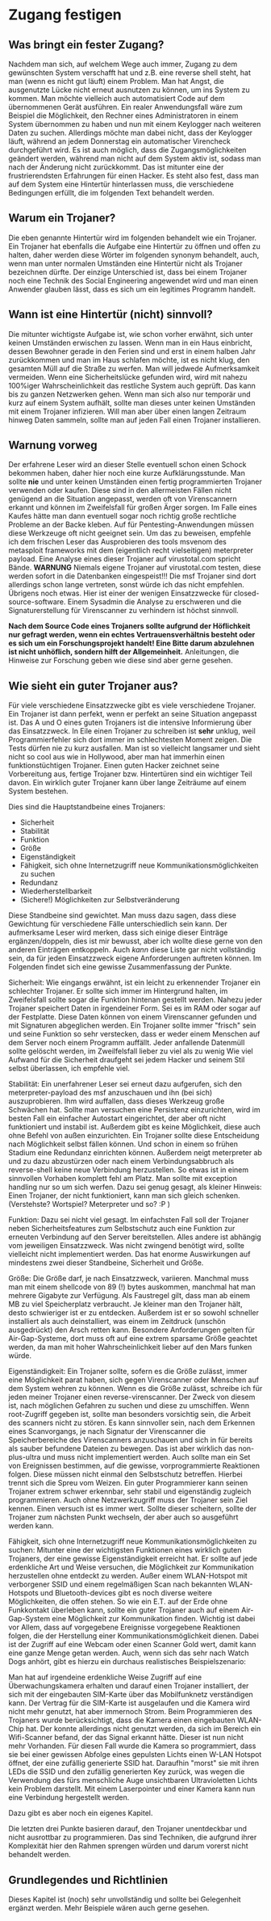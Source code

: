Zugang festigen
=============

## Was bringt ein fester Zugang?
Nachdem man sich, auf welchem Wege auch immer, Zugang zu dem gewünschten System verschafft hat und z.B. eine reverse shell steht, hat man (wenn es nicht gut läuft) einem Problem. 
Man hat Angst, die ausgenutzte Lücke nicht erneut ausnutzen zu können, um ins System zu kommen. Man möchte vielleich auch automatisiert Code auf dem übernommenen Gerät ausführen. 
Ein realer Anwendungsfall wäre zum Beispiel die Möglichkeit, den Rechner eines Administratoren in einem System übernommen zu haben und nun mit einem Keylogger nach weiteren Daten zu suchen.
Allerdings möchte man dabei nicht, dass der Keylogger läuft, während an jedem Donnerstag ein automatischer Virencheck durchgeführt wird. 
Es ist auch möglich, dass die Zugangsmöglichkeiten geändert werden, während man nicht auf dem System aktiv ist, sodass man nach der Änderung nicht zurückkommt.
Das ist mitunter eine der frustrierendsten Erfahrungen für einen Hacker. Es steht also fest, dass man auf dem System eine Hintertür hinterlassen muss, die verschiedene Bedingungen erfüllt, die im folgenden Text behandelt werden.

## Warum ein Trojaner?
Die eben genannte Hintertür wird im folgenden behandelt wie ein Trojaner. Ein Trojaner hat ebenfalls die Aufgabe eine Hintertür zu öffnen und offen zu halten, daher werden diese Wörter im folgenden synonym behandelt, auch, wenn man unter normalen Umständen eine Hintertür nicht als Trojaner bezeichnen dürfte.
Der einzige Unterschied ist, dass bei einem Trojaner noch eine Technik des Social Engineering angewendet wird und man einen Anwender glauben lässt, dass es sich um ein legitimes Programm handelt.

## Wann ist eine Hintertür (nicht) sinnvoll?
Die mitunter wichtigste Aufgabe ist, wie schon vorher erwähnt, sich unter keinen Umständen erwischen zu lassen. Wenn man in ein Haus einbricht, dessen Bewohner gerade in den Ferien sind und erst in einem halben Jahr zurückkommen und man im Haus schlafen möchte, ist es nicht klug, den gesamten Müll auf die Straße zu werfen. 
Man will jedwede Aufmerksamkeit vermeiden. Wenn eine Sicherheitslücke gefunden wird, wird mit nahezu 100%iger Wahrscheinlichkeit das restliche System auch geprüft. Das kann bis zu ganzen Netzwerken gehen. Wenn man sich also nur temporär und kurz auf einem System aufhält, sollte man dieses unter keinen Umständen mit einem Trojaner infizieren.
Will man aber über einen langen Zeitraum hinweg Daten sammeln, sollte man auf jeden Fall einen Trojaner installieren.

## Warnung vorweg
Der erfahrene Leser wird an dieser Stelle eventuell schon einen Schock bekommen haben, daher hier noch eine kurze Aufklärungsstunde. Man sollte **nie** und unter keinen Umständen einen fertig programmierten Trojaner verwenden oder kaufen.
Diese sind in den allermeisten Fällen nicht genügend an die Situation angepasst, werden oft von Virenscannern erkannt und können im Zweifelsfall für großen Ärger sorgen. Im Falle eines Kaufes hätte man dann eventuell sogar noch richtig große rechtliche Probleme an der Backe kleben.
Auf für Pentesting-Anwendungen müssen diese Werkzeuge oft nicht geeignet sein. Um das zu beweisen, empfehle ich dem frischen Leser das Ausprobieren des tools msvenom des metasploit frameworks mit dem (eigentlich recht vielseitigen) meterpreter payload. Eine Analyse eines dieser Trojaner auf virustotal.com spricht Bände.
**WARNUNG** Niemals eigene Trojaner auf virustotal.com testen, diese werden sofort in die Datenbanken eingespeist!!! Die msf Trojaner sind dort allerdings schon lange vertreten, sonst würde ich das nicht empfehlen.
Übrigens noch etwas. Hier ist einer der wenigen Einsatzzwecke für closed-source-software. Einem Sysadmin die Analyse zu erschweren und die Signaturerstellung für Virenscanner zu verhindern ist höchst sinnvoll. 

**Nach dem Source Code eines Trojaners sollte aufgrund der Höflichkeit nur gefragt werden, wenn ein echtes Vertrauensverhältnis besteht oder es sich um ein Forschungsprojekt handelt! Eine Bitte darum abzulehnen ist nicht unhöflich, sondern hilft der Allgemeinheit.**
Anleitungen, die Hinweise zur Forschung geben wie diese sind aber gerne gesehen.

## Wie sieht ein guter Trojaner aus?
Für viele verschiedene Einsatzzwecke gibt es viele verschiedene Trojaner.
Ein Trojaner ist dann perfekt, wenn er perfekt an seine Situation angepasst ist. Das A und O eines guten Trojaners ist die intensive Informierung über das Einsatzzweck.
In Eile einen Trojaner zu schreiben ist **sehr** unklug, weil Programmierfehler sich dort immer im schlechtesten Moment zeigen. Die Tests dürfen nie zu kurz ausfallen. Man ist so vielleicht langsamer und sieht nicht so cool aus wie in Hollywood, aber man hat immerhin einen funktionstüchtigen Trojaner.
Einen guten Hacker zeichnet seine Vorbereitung aus, fertige Trojaner bzw. Hintertüren sind ein wichtiger Teil davon. Ein wirklich guter Trojaner kann über lange Zeiträume auf einem System bestehen.

Dies sind die Hauptstandbeine eines Trojaners:

* Sicherheit
* Stabilität
* Funktion
* Größe
* Eigenständigkeit
* Fähigkeit, sich ohne Internetzugriff neue Kommunikationsmöglichkeiten zu suchen
* Redundanz
* Wiederherstellbarkeit
* (Sichere!) Möglichkeiten zur Selbstveränderung

Diese Standbeine sind gewichtet. Man muss dazu sagen, dass diese Gewichtung für verschiedene Fälle unterschiedlich sein kann. Der aufmerksame Leser wird merken, dass sich einige dieser Einträge ergänzen/doppeln, dies ist mir bewusst, aber ich wollte diese gerne von den anderen Einträgen entkoppeln.
Auch *kann* diese Liste gar nicht vollständig sein, da für jeden Einsatzzweck eigene Anforderungen auftreten können. Im Folgenden findet sich eine gewisse Zusammenfassung der Punkte.

Sicherheit:
Wie eingangs erwähnt, ist ein leicht zu erkennender Trojaner ein schlechter Trojaner. Er sollte sich immer im Hintergrund halten, im Zweifelsfall sollte sogar die Funktion hintenan gestellt werden.
Nahezu jeder Trojaner speichert Daten in irgendeiner Form. Sei es im RAM oder sogar auf der Festplatte. Diese Daten können von einem Virenscanner gefunden und mit Signaturen abgeglichen werden. Ein Trojaner sollte immer "frisch" sein und seine Funktion so sehr verstecken, dass er weder einem Menschen auf dem Server noch einem Programm auffällt. Jeder anfallende Datenmüll sollte gelöscht werden, im Zweilfelsfall lieber zu viel als zu wenig
Wie viel Aufwand für die Sicherheit draufgeht sei jedem Hacker und seinem Stil selbst überlassen, ich empfehle viel.

Stabilität:
Ein unerfahrener Leser sei erneut dazu aufgerufen, sich den meterpreter-payload des msf anzuschauen und ihn (bei sich) auszuprobieren. Ihm wird auffallen, dass dieses Werkzeug große Schwächen hat.
Sollte man versuchen eine Persistenz einzurichten, wird im besten Fall ein einfacher Autostart eingerichtet, der aber oft nicht funktioniert und instabil ist. Außerdem gibt es keine Möglichkeit, diese auch ohne Befehl von außen einzurichten. 
Ein Trojaner sollte diese Entscheidung nach Möglichkeit selbst fällen können. Und schon in einem so frühen Stadium eine Redundanz einrichten können.
Außerdem neigt meterpreter ab und zu dazu abzustürzen oder nach einem Verbindungsabbruch als reverse-shell keine neue Verbindung herzustellen. So etwas ist in einem sinnvollen Vorhaben komplett fehl am Platz.
Man sollte mit exception handling nur so um sich werfen.
Dazu sei genug gesagt, als kleiner Hinweis: Einen Trojaner, der nicht funktioniert, kann man sich gleich schenken. (Verstehste? Wortspiel? Meterpreter und so? :P )

Funktion:
Dazu sei nicht viel gesagt. Im einfachsten Fall soll der Trojaner neben Sicherheitsfeatures zum Selbstschutz auch eine Funktion zur erneuten Verbindung auf den Server bereitstellen. 
Alles andere ist abhängig vom jeweiligen Einsatzzweck.
Was nicht zwingend benötigt wird, sollte vielleicht nicht implementiert werden. Das hat enorme Auswirkungen auf mindestens zwei dieser Standbeine, Sicherheit und Größe.

Größe:
Die Größe darf, je nach Einsatzzweck, variieren. Manchmal muss man mit einem shellcode von 89 (!) bytes auskommen, manchmal hat man mehrere Gigabyte zur Verfügung. Als Faustregel gilt, dass man ab einem MB zu viel Speicherplatz verbraucht.
Je kleiner man den Trojaner hält, desto schwieriger ist er zu entdecken. Außerdem ist er so sowohl schneller installiert als auch deinstalliert, was einem im Zeitdruck (unschön ausgedrückt) den Arsch retten kann. Besondere Anforderungen gelten für Air-Gap-Systeme, dort muss oft auf eine extrem sparsame Größe geachtet werden, da man mit hoher Wahrscheinlichkeit lieber auf den Mars funken würde.

Eigenständigkeit:
Ein Trojaner sollte, sofern es die Größe zulässt, immer eine Möglichkeit parat haben, sich gegen Virenscanner oder Menschen auf dem System wehren zu können. Wenn es die Größe zulässt, schreibe ich für jeden meiner Trojaner einen reverse-virenscanner.
Der Zweck von diesem ist, nach möglichen Gefahren zu suchen und diese zu umschiffen. Wenn root-Zugriff gegeben ist, sollte man besonders vorsichtig sein, die Arbeit des scanners nicht zu stören. Es kann sinnvoller sein, nach dem Erkennen eines Scanvorgangs, je nach Signatur der Virenscanner die Speicherbereiche des Virenscanners anzuschauen und sich in für bereits als sauber befundene Dateien zu bewegen.
Das ist aber wirklich das non-plus-ultra und muss nicht implementiert werden. Auch sollte man ein Set von Ereignissen bestimmen, auf die gewisse, vorprogrammierte Reaktionen folgen. Diese müssen nicht einmal den Selbstschutz betreffen. Hierbei trennt sich die Spreu vom Weizen. Ein guter Programmierer kann seinen Trojaner extrem schwer erkennbar, sehr stabil und eigenständig zugleich programmieren.
Auch ohne Netzwerkzugriff muss der Trojaner sein Ziel kennen. Einen versuch ist es immer wert. Sollte dieser scheitern, sollte der Trojaner zum nächsten Punkt wechseln, der aber auch so ausgeführt werden kann.

Fähigkeit, sich ohne Internetzugriff neue Kommunikationsmöglichkeiten zu suchen:
Mitunter eine der wichtigsten Funktionen eines wirklich guten Trojaners, der eine gewisse Eigenständigkeit erreicht hat. Er sollte auf jede erdenkliche Art und Weise versuchen, die Möglichkeit zur Kommunikation herzustellen ohne entdeckt zu werden.
Außer einem WLAN-Hotspot mit verborgener SSID und einem regelmäßigen Scan nach bekannten WLAN-Hotspots und Bluetooth-devices gibt es noch diverse weitere Möglichkeiten, die offen stehen.
So wie ein E.T. auf der Erde ohne Funkkontakt überleben kann, sollte ein guter Trojaner auch auf einem Air-Gap-System eine Möglichkeit zur Kommunikation finden. Wichtig ist dabei vor Allem, dass auf vorgegebene Ereignisse vorgegebene Reaktionen folgen, die der Herstellung einer Kommunikationsmöglichkeit dienen.
Dabei ist der Zugriff auf eine Webcam oder einen Scanner Gold wert, damit kann eine ganze Menge getan werden. Auch, wenn sich das sehr nach Watch Dogs anhört, gibt es hierzu ein durchaus realistisches Beispielszenario:

Man hat auf irgendeine erdenkliche Weise Zugriff auf eine Überwachungskamera erhalten und darauf einen Trojaner installiert, der sich mit der eingebauten SIM-Karte über das Mobilfunknetz verständigen kann. Der Vertrag für die SIM-Karte ist ausgelaufen und die Kamera wird nicht mehr genutzt, hat aber immernoch Strom.
Beim Programmieren des Trojaners wurde berücksichtigt, dass die Kamera einen eingebauten WLAN-Chip hat. Der konnte allerdings nicht genutzt werden, da sich im Bereich ein Wifi-Scanner befand, der das Signal erkannt hätte.
Dieser ist nun nicht mehr Vorhanden. 
Für diesen Fall wurde die Kamera so programmiert, dass sie bei einer gewissen Abfolge eines gepulsten Lichts einen W-LAN Hotspot öffnet, der eine zufällig generierte SSID hat. 
Daraufhin "morst" sie mit ihren LEDs die SSID und den zufällig generierten Key zurück, was wegen die Verwendung des fürs menschliche Auge unsichtbaren Ultravioletten Lichts kein Problem darstellt.
Mit einem Laserpointer und einer Kamera kann nun eine Verbindung hergestellt werden.

Dazu gibt es aber noch ein eigenes Kapitel.

Die letzten drei Punkte basieren darauf, den Trojaner unentdeckbar und nicht ausrottbar zu programmieren. 
Das sind Techniken, die aufgrund ihrer Komplexität hier den Rahmen sprengen würden und darum vorerst nicht behandelt werden.

## Grundlegendes und Richtlinien
Dieses Kapitel ist (noch) sehr unvollständig und sollte bei Gelegenheit ergänzt werden. Mehr Beispiele wären auch gerne gesehen.

